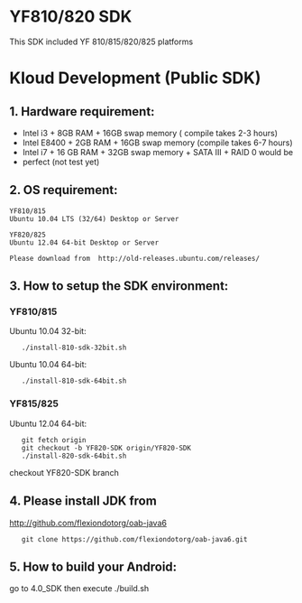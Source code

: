 YF810/820 SDK
=============

This SDK included YF 810/815/820/825 platforms

Kloud Development (Public SDK)
==============================

## 1. Hardware requirement:

   - Intel i3 + 8GB RAM + 16GB swap memory ( compile takes 2-3 hours)
   - Intel E8400 + 2GB RAM + 16GB swap memory (compile takes 6-7 hours)
   - Intel i7 + 16 GB RAM + 32GB swap memory + SATA III + RAID 0 would be 
   - perfect (not test yet)

## 2. OS requirement:

    YF810/815   
    Ubuntu 10.04 LTS (32/64) Desktop or Server 
    
    YF820/825
    Ubuntu 12.04 64-bit Desktop or Server 
    
    Please download from  http://old-releases.ubuntu.com/releases/

## 3. How to setup the SDK environment:

### YF810/815
 
   Ubuntu 10.04 32-bit:

```shell
   ./install-810-sdk-32bit.sh
```

   Ubuntu 10.04 64-bit:

```shell   
   ./install-810-sdk-64bit.sh
```

### YF815/825
   
   Ubuntu 12.04 64-bit:

```shell
   git fetch origin
   git checkout -b YF820-SDK origin/YF820-SDK
   ./install-820-sdk-64bit.sh
```

   checkout YF820-SDK branch

## 4. Please install JDK from 
    
   http://github.com/flexiondotorg/oab-java6

```shell
   git clone https://github.com/flexiondotorg/oab-java6.git
```

## 5. How to build your Android:

   go to 4.0_SDK then execute ./build.sh



